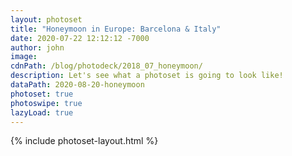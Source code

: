 ```yaml
---
layout: photoset
title: "Honeymoon in Europe: Barcelona & Italy"
date: 2020-07-22 12:12:12 -7000
author: john
image:
cdnPath: /blog/photodeck/2018_07_honeymoon/
description: Let's see what a photoset is going to look like!
dataPath: 2020-08-20-honeymoon
photoset: true
photoswipe: true
lazyLoad: true
---
```

{% include photoset-layout.html %}
